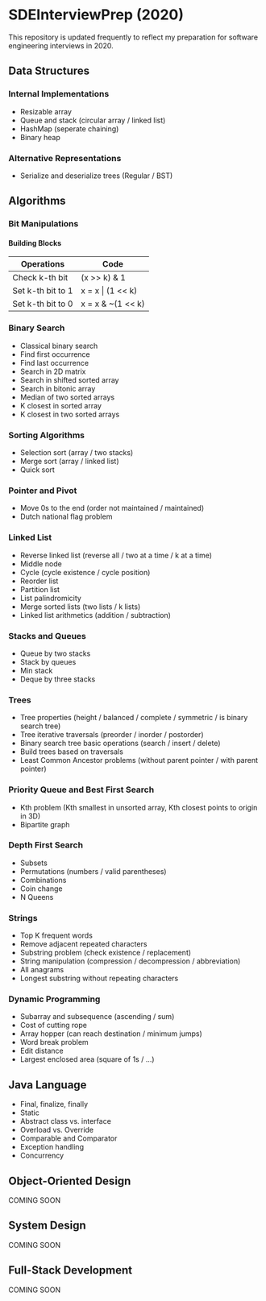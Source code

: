 # SDEInterviewPrep (2020)
This repository is updated frequently to reflect my preparation for software engineering interviews in 2020. 

## Data Structures
### Internal Implementations
* Resizable array
* Queue and stack (circular array / linked list)
* HashMap (seperate chaining)
* Binary heap 

### Alternative Representations
* Serialize and deserialize trees (Regular / BST)

## Algorithms
### Bit Manipulations
#### Building Blocks
Operations | Code
----|----
Check k-th bit | (x >> k) & 1
Set k-th bit to 1 | x = x \| (1 << k)
Set k-th bit to 0 | x = x & ~(1 << k)




### Binary Search
* Classical binary search
* Find first occurrence
* Find last occurrence 
* Search in 2D matrix
* Search in shifted sorted array
* Search in bitonic array
* Median of two sorted arrays
* K closest in sorted array
* K closest in two sorted arrays

### Sorting Algorithms
* Selection sort (array / two stacks)
* Merge sort (array / linked list)
* Quick sort

### Pointer and Pivot
* Move 0s to the end (order not maintained / maintained)
* Dutch national flag problem

### Linked List
* Reverse linked list (reverse all / two at a time / k at a time)
* Middle node
* Cycle (cycle existence / cycle position)
* Reorder list
* Partition list
* List palindromicity 
* Merge sorted lists (two lists / k lists)
* Linked list arithmetics (addition / subtraction)

### Stacks and Queues
* Queue by two stacks
* Stack by queues
* Min stack
* Deque by three stacks

### Trees 
* Tree properties (height / balanced / complete / symmetric / is binary search tree)
* Tree iterative traversals (preorder / inorder / postorder)
* Binary search tree basic operations (search / insert / delete)
* Build trees based on traversals
* Least Common Ancestor problems (without parent pointer / with parent pointer)

### Priority Queue and Best First Search
* Kth problem (Kth smallest in unsorted array, Kth closest points to origin in 3D)
* Bipartite graph

### Depth First Search
* Subsets
* Permutations (numbers / valid parentheses)
* Combinations
* Coin change
* N Queens

### Strings
* Top K frequent words
* Remove adjacent repeated characters
* Substring problem (check existence / replacement)
* String manipulation (compression / decompression / abbreviation)
* All anagrams
* Longest substring without repeating characters

### Dynamic Programming
* Subarray and subsequence (ascending / sum)
* Cost of cutting rope
* Array hopper (can reach destination / minimum jumps)
* Word break problem
* Edit distance
* Largest enclosed area (square of 1s / ...)

## Java Language
* Final, finalize, finally
* Static
* Abstract class vs. interface
* Overload vs. Override
* Comparable and Comparator
* Exception handling
* Concurrency

## Object-Oriented Design
COMING SOON

## System Design
COMING SOON

## Full-Stack Development
COMING SOON

